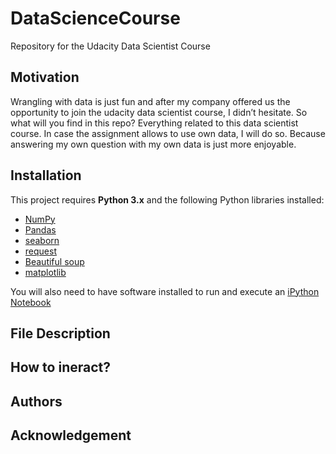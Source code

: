 # DataScienceCourse
Repository for the Udacity  Data Scientist Course

## Motivation
Wrangling with data is just fun and after my company offered us the opportunity to join the udacity data scientist course, I didn’t hesitate.  So what will you find in this repo? Everything related to this data scientist course. In case the assignment allows to use own data, I will do so. Because answering my own question with my own data is just more enjoyable. 

## Installation

This project requires **Python 3.x** and the following Python libraries installed:

- [NumPy](http://www.numpy.org/)
- [Pandas](http://pandas.pydata.org)
- [seaborn](https://seaborn.pydata.org/)
- [request](https://pypi.org/project/requests/)
- [Beautiful soup](https://www.crummy.com/software/BeautifulSoup/bs4/doc/)
- [matplotlib](http://matplotlib.org/)

You will also need to have software installed to run and execute an [iPython Notebook](http://ipython.org/notebook.html)

## File Description

## How to ineract? 

## Authors

## Acknowledgement



